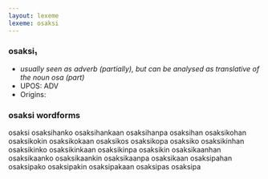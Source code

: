 ```yaml
---
layout: lexeme
lexeme: osaksi
---
```


###  osaksi₁

* _usually seen as adverb (partially), but can be analysed as translative of the noun *osa* (part)_
* UPOS:  ADV
* Origins: 


### osaksi wordforms

osaksi
osaksihanko
osaksihankaan
osaksihanpa
osaksihan
osaksikohan
osaksikokin
osaksikokaan
osaksikos
osaksikopa
osaksiko
osaksikinhan
osaksikinko
osaksikinkaan
osaksikinpa
osaksikin
osaksikaanhan
osaksikaanko
osaksikaankin
osaksikaanpa
osaksikaan
osaksipahan
osaksipako
osaksipakin
osaksipakaan
osaksipas
osaksipa


